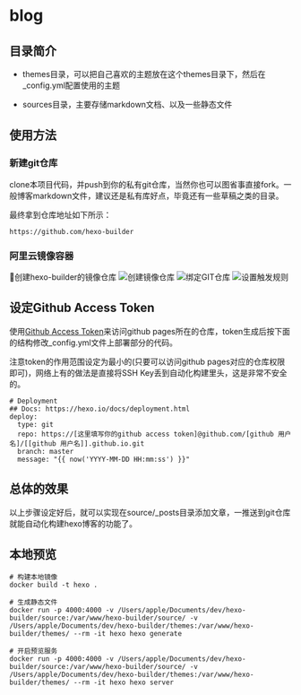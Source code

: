 # blog

## 目录简介

- themes目录，可以把自己喜欢的主题放在这个themes目录下，然后在_config.yml配置使用的主题

- sources目录，主要存储markdown文档、以及一些静态文件

## 使用方法
### 新建git仓库
clone本项目代码，并push到你的私有git仓库，当然你也可以图省事直接fork。一般博客markdown文件，建议还是私有库好点，毕竟还有一些草稿之类的目录。

最终拿到仓库地址如下所示：
```
https://github.com/hexo-builder
```

### 阿里云镜像容器

创建hexo-builder的镜像仓库
![创建镜像仓库](https://raw.githubusercontent.com/h1ac0k/hexo-builder/master/doc/1.png)
![绑定GIT仓库](https://raw.githubusercontent.com/h1ac0k/hexo-builder/master/doc/2.png)
![设置触发规则](https://raw.githubusercontent.com/h1ac0k/hexo-builder/master/doc/3.png)

## 设定Github Access Token

使用[Github Access Token](https://github.com/settings/tokens)来访问github pages所在的仓库，token生成后按下面的结构修改_config.yml文件上部署部分的代码。

注意token的作用范围设定为最小的(只要可以访问github pages对应的仓库权限即可)，网络上有的做法是直接将SSH Key丢到自动化构建里头，这是非常不安全的。

```
# Deployment
## Docs: https://hexo.io/docs/deployment.html
deploy:
  type: git
  repo: https://[这里填写你的github access token]@github.com/[github 用户名]/[[github 用户名]].github.io.git
  branch: master
  message: "{{ now('YYYY-MM-DD HH:mm:ss') }}"
```

## 总体的效果
以上步骤设定好后，就可以实现在source/_posts目录添加文章，一推送到git仓库就能自动化构建hexo博客的功能了。

## 本地预览
```
# 构建本地镜像
docker build -t hexo .

# 生成静态文件
docker run -p 4000:4000 -v /Users/apple/Documents/dev/hexo-builder/source:/var/www/hexo-builder/source/ -v /Users/apple/Documents/dev/hexo-builder/themes:/var/www/hexo-builder/themes/ --rm -it hexo hexo generate

# 开启预览服务
docker run -p 4000:4000 -v /Users/apple/Documents/dev/hexo-builder/source:/var/www/hexo-builder/source/ -v /Users/apple/Documents/dev/hexo-builder/themes:/var/www/hexo-builder/themes/ --rm -it hexo hexo server
```